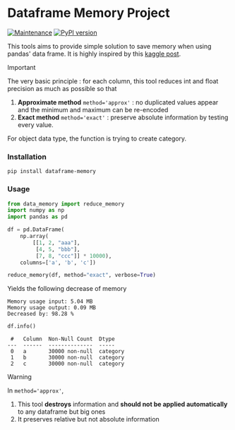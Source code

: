 # Dataframe Memory Project

[![Maintenance](https://img.shields.io/badge/Maintained%3F-yes-green.svg)](https://GitHub.com/eurobios-mews-labs/dataframe-memory/graphs/commit-activity)
[![PyPI version](https://badge.fury.io/py/dataframe-memory.svg)](https://badge.fury.io/py/dataframe-memory)

This tools aims to provide simple solution to save memory when using pandas' data frame.
It is highly inspired by this [kaggle post](https://www.kaggle.com/gemartin/load-data-reduce-memory-usage).

> [!IMPORTANT]
> The very basic principle : for each column, this tool reduces int and float precision as much as possible so that
>
> 1. **Approximate method** `method='approx'` : no duplicated values appear and  the minimum and maximum can be re-encoded
> 2. **Exact method**   `method='exact'` : preserve absolute information by testing every value.
> 
> For object data type, the function is trying to create category. 

### Installation


```shell
pip install dataframe-memory
```

### Usage

````python
from data_memory import reduce_memory
import numpy as np
import pandas as pd

df = pd.DataFrame(
    np.array(
        [[1, 2, "aaa"],
         [4, 5, "bbb"],
         [7, 8, "ccc"]] * 10000),
    columns=['a', 'b', 'c'])

reduce_memory(df, method="exact", verbose=True)
````
Yields the following decrease of memory
````text
Memory usage input: 5.04 MB
Memory usage output: 0.09 MB
Decreased by: 98.28 % 
````
````python
df.info()
````

````text
 #   Column  Non-Null Count  Dtype   
---  ------  --------------  -----   
 0   a       30000 non-null  category
 1   b       30000 non-null  category
 2   c       30000 non-null  category
````

> [!WARNING] 
>  In `method='approx'`, 
> 1. This tool **destroys** information and **should not be applied automatically** to any dataframe but big ones
> 2. It preserves relative but not absolute information 

